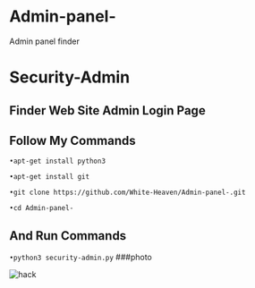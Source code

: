 # Admin-panel-
Admin panel finder

# Security-Admin
## Finder Web Site Admin Login Page

## Follow My Commands
`•apt-get install python3`

`•apt-get install git`

`•git clone https://github.com/White-Heaven/Admin-panel-.git `

`•cd Admin-panel-`
## And Run Commands

`•python3 security-admin.py`
###photo

![hack](https://user-images.githubusercontent.com/65353899/107873014-f35ccf00-6ed4-11eb-848b-8a3323eb46c4.jpg)




